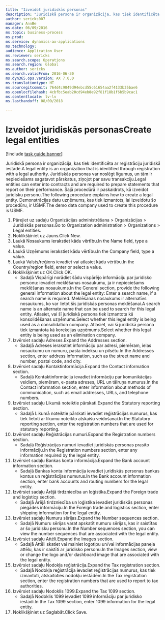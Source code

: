 ```yaml
--- 
title: "Izveidot juridiskās personas"
description: "Juridiskā persona ir organizācija, kas tiek identificēta ar reģistrāciju juridiskā iestādē."
author: sericks007
manager: AnnBe
ms.date: 06/09/2016
ms.topic: business-process
ms.prod: 
ms.service: dynamics-ax-applications
ms.technology: 
audience: Application User
ms.reviewer: sericks
ms.search.scope: Operations
ms.search.region: Global
ms.author: sericks
ms.search.validFrom: 2016-06-30
ms.dyn365.ops.version: AX 7.0.0
ms.translationtype: HT
ms.sourcegitcommit: 764d4c9049d94ebcd55c61654aa2f4133b35bae6
ms.openlocfilehash: 4cbfbc5eab20cd94eb8e92f81f18b1f6b5b9cac1
ms.contentlocale: lv-lv
ms.lasthandoff: 08/09/2018

---
```

# <a name="create-legal-entities"></a><span data-ttu-id="e3355-103">Izveidot juridiskās personas</span><span class="sxs-lookup"><span data-stu-id="e3355-103">Create legal entities</span></span>

[!include [task guide banner](../../includes/task-guide-banner.md)]

<span data-ttu-id="e3355-104">Juridiskā persona ir organizācija, kas tiek identificēta ar reģistrāciju juridiskā iestādē.</span><span class="sxs-lookup"><span data-stu-id="e3355-104">A legal entity is an organization that is identified through registration with a legal authority.</span></span> <span data-ttu-id="e3355-105">Juridiskās personas var noslēgt līgumus, un tām ir nepieciešams sagatavot pārskatus, ziņojot par savu transakciju.</span><span class="sxs-lookup"><span data-stu-id="e3355-105">Legal entities can enter into contracts and are required to prepare statements that report on their performance.</span></span> <span data-ttu-id="e3355-106">Šajā procedūrā ir paskaidrots, kā izveidot juridisku personu.</span><span class="sxs-lookup"><span data-stu-id="e3355-106">The following procedure explains how to create a legal entity.</span></span> <span data-ttu-id="e3355-107">Demonstrācijas datu uzņēmums, kas tiek izmantots, lai izveidotu šo procedūru, ir USMF.</span><span class="sxs-lookup"><span data-stu-id="e3355-107">The demo data company used to create this procedure is USMF.</span></span>

1. <span data-ttu-id="e3355-108">Pārejiet uz sadaļu Organizācijas administrēšana > Organizācijas > Juridiskās personas.</span><span class="sxs-lookup"><span data-stu-id="e3355-108">Go to Organization administration > Organizations > Legal entities.</span></span>
2. <span data-ttu-id="e3355-109">Noklikšķiniet uz Jauns.</span><span class="sxs-lookup"><span data-stu-id="e3355-109">Click New.</span></span>
3. <span data-ttu-id="e3355-110">Laukā Nosaukums ierakstiet kādu vērtību.</span><span class="sxs-lookup"><span data-stu-id="e3355-110">In the Name field, type a value.</span></span>
4. <span data-ttu-id="e3355-111">Laukā Uzņēmums ierakstiet kādu vērtību.</span><span class="sxs-lookup"><span data-stu-id="e3355-111">In the Company field, type a value.</span></span>
5. <span data-ttu-id="e3355-112">Laukā Valsts/reģions ievadiet vai atlasiet kādu vērtību.</span><span class="sxs-lookup"><span data-stu-id="e3355-112">In the Country/region field, enter or select a value.</span></span>
6. <span data-ttu-id="e3355-113">Noklikšķiniet uz OK.</span><span class="sxs-lookup"><span data-stu-id="e3355-113">Click OK.</span></span>
    * <span data-ttu-id="e3355-114">Sadaļā Vispārīgi norādiet šādu vispārējo informāciju par juridisko personu: ievadiet meklēšanas nosaukumu, ja ir nepieciešams meklēšanas nosaukums.</span><span class="sxs-lookup"><span data-stu-id="e3355-114">In the General section, provide the following general information about the legal entity: Enter a search name, if a search name is required.</span></span> <span data-ttu-id="e3355-115">Meklēšanas nosaukums ir alternatīvs nosaukums, ko var lietot šīs juridiskās personas meklēšanai.</span><span class="sxs-lookup"><span data-stu-id="e3355-115">A search name is an alternate name that can be used to search for this legal entity.</span></span> <span data-ttu-id="e3355-116">Atlasiet, vai šī juridiskā persona tiek izmantota kā konsolidēšanas uzņēmums.</span><span class="sxs-lookup"><span data-stu-id="e3355-116">Select whether this legal entity is being used as a consolidation company.</span></span> <span data-ttu-id="e3355-117">Atlasiet, vai šī juridiskā persona tiek izmantota kā korekcijas uzņēmums.</span><span class="sxs-lookup"><span data-stu-id="e3355-117">Select whether this legal entity is being used as an elimination company.</span></span>  
7. <span data-ttu-id="e3355-118">Izvērsiet sadaļu Adreses.</span><span class="sxs-lookup"><span data-stu-id="e3355-118">Expand the Addresses section.</span></span>
    * <span data-ttu-id="e3355-119">Sadaļā Adreses ierakstiet informāciju par adresi, piemēram, ielas nosaukumu un numuru, pasta indeksu un pilsētu.</span><span class="sxs-lookup"><span data-stu-id="e3355-119">In the Addresses section, enter address information, such as the street name and number, postal code, and city.</span></span>  
8. <span data-ttu-id="e3355-120">Izvērsiet sadaļu Kontaktinformācija.</span><span class="sxs-lookup"><span data-stu-id="e3355-120">Expand the Contact information section.</span></span>
    * <span data-ttu-id="e3355-121">Sadaļā Kontaktinformācija ievadiet informāciju par komunikācijas veidiem, piemēram, e-pasta adreses, URL un tālruņa numurus.</span><span class="sxs-lookup"><span data-stu-id="e3355-121">In the Contact information section, enter information about methods of communication, such as email addresses, URLs, and telephone numbers.</span></span>  
9. <span data-ttu-id="e3355-122">Izvērsiet sadaļu Likumā noteiktie pārskati.</span><span class="sxs-lookup"><span data-stu-id="e3355-122">Expand the Statutory reporting section.</span></span>
    * <span data-ttu-id="e3355-123">Sadaļā Likumā noteiktie pārskati ievadiet reģistrācijas numurus, kas tiek lietoti ar likumu noteikto atskaišu veidošanai.</span><span class="sxs-lookup"><span data-stu-id="e3355-123">In the Statutory reporting section, enter the registration numbers that are used for statutory reporting.</span></span>  
10. <span data-ttu-id="e3355-124">Izvērsiet sadaļu Reģistrācijas numuri.</span><span class="sxs-lookup"><span data-stu-id="e3355-124">Expand the Registration numbers section.</span></span>
    * <span data-ttu-id="e3355-125">Sadaļā Reģistrācijas numuri ievadiet juridiskās personas prasīto informāciju.</span><span class="sxs-lookup"><span data-stu-id="e3355-125">In the Registration numbers section, enter any information required by the legal entity.</span></span>  
11. <span data-ttu-id="e3355-126">Izvērsiet sadaļu Bankas konta informācija.</span><span class="sxs-lookup"><span data-stu-id="e3355-126">Expand the Bank account information section.</span></span>
    * <span data-ttu-id="e3355-127">Sadaļā Bankas konta informācija ievadiet juridiskās personas bankas kontus un reģistrācijas numurus.</span><span class="sxs-lookup"><span data-stu-id="e3355-127">In the Bank account information section, enter bank accounts and routing numbers for the legal entity.</span></span>  
12. <span data-ttu-id="e3355-128">Izvērsiet sadaļu Ārējā tirdzniecība un loģistika.</span><span class="sxs-lookup"><span data-stu-id="e3355-128">Expand the Foreign trade and logistics section.</span></span>
    * <span data-ttu-id="e3355-129">Sadaļā Ārējā tirdzniecība un loģistika ievadiet juridiskās personas piegādes informāciju.</span><span class="sxs-lookup"><span data-stu-id="e3355-129">In the Foreign trade and logistics section, enter shipping information for the legal entity.</span></span>  
13. <span data-ttu-id="e3355-130">Izvērsiet sadaļu Numuru sērijas.</span><span class="sxs-lookup"><span data-stu-id="e3355-130">Expand the Number sequences section.</span></span>
    * <span data-ttu-id="e3355-131">Sadaļā Numuru sērijas varat apskatīt numuru sērijas, kas ir saistītas ar šo juridisku personu.</span><span class="sxs-lookup"><span data-stu-id="e3355-131">In the Number sequences section, you can view the number sequences that are associated with the legal entity.</span></span>  
14. <span data-ttu-id="e3355-132">Izvērsiet sadaļu Attēli.</span><span class="sxs-lookup"><span data-stu-id="e3355-132">Expand the Images section.</span></span>
    * <span data-ttu-id="e3355-133">Sadaļā Attēli skatiet vai mainiet logotipu un/vai informācijas paneļa attēlu, kas ir saistīti ar juridisko personu.</span><span class="sxs-lookup"><span data-stu-id="e3355-133">In the Images section, view or change the logo and/or dashboard image that are associated with the legal entity.</span></span>  
15. <span data-ttu-id="e3355-134">Izvērsiet sadaļu Nodokļa reģistrācija.</span><span class="sxs-lookup"><span data-stu-id="e3355-134">Expand the Tax registration section.</span></span>
    * <span data-ttu-id="e3355-135">Sadaļā Nodokļa reģistrācija ievadiet reģistrācijas numurus, kas tiek izmantoti, atskaitoties nodokļu iestādēm.</span><span class="sxs-lookup"><span data-stu-id="e3355-135">In the Tax registration section, enter the registration numbers that are used to report to tax authorities.</span></span>  
16. <span data-ttu-id="e3355-136">Izvērsiet sadaļu Nodoklis 1099.</span><span class="sxs-lookup"><span data-stu-id="e3355-136">Expand the Tax 1099 section.</span></span>
    * <span data-ttu-id="e3355-137">Sadaļā Nodoklis 1099 ievadiet 1099 informāciju par juridisko iestādi.</span><span class="sxs-lookup"><span data-stu-id="e3355-137">In the Tax 1099 section, enter 1099 information for the legal entity.</span></span>  
17. <span data-ttu-id="e3355-138">Noklikšķiniet uz Saglabāt.</span><span class="sxs-lookup"><span data-stu-id="e3355-138">Click Save.</span></span>



